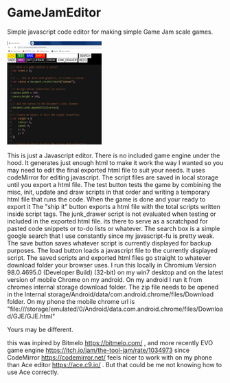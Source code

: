 # GameJamEditor
Simple javascript code editor for making simple Game Jam scale games.
<p>
    <img src="GJE_screen.png" width="220" height="240" />
</p>
This is just a Javascript editor.  There is no included game engine under the hood. It generates just enough html to make it work the way I wanted so you may need to edit the final exported html file to suit your needs.  It uses codeMirror for editing javascript.  The script files are saved in local storage until you export a html file. The test button tests the game by combining the misc, init, update and draw scripts in that order and writing a  temporary html file that runs the code. When the game is done and your ready to export it The "ship it" button exports a html file with the total scripts written inside script tags. The junk_drawer script is not evaluated when testing or included in the exported html file. its there to serve as a scratchpad for pasted code snippets or to-do lists or whatever. The search box is a simple google search that I use constantly since my javascript-fu is pretty weak. The save button saves whatever script is currently displayed for backup purposes. The load button loads a javascript file to the currently displayed script. The saved scripts and exported html files go straight to whatever download folder your browser uses.
I run this locally in Chromium Version 98.0.4695.0 (Developer Build) (32-bit) on my win7 desktop and on the latest version of mobile Chrome on my android. On my android I run it from chromes internal storage download folder. The zip file needs to be opened in the Internal storage/Android/data/com.android.chrome/files/Download folder. On my phone the mobile chrome url is  "file:///storage/emulated/0/Android/data.com.android.chrome/files/Download/GJE/GJE.html"

Yours may be different.

this was inpired by Bitmelo https://bitmelo.com/ , and more recently EVO game engine https://itch.io/jam/the-tool-jam/rate/1034973 since CodeMirror https://codemirror.net/ feels nicer to work with on my phone than Ace editor https://ace.c9.io/ .  But that could be me not knowing how to use Ace correctly.
